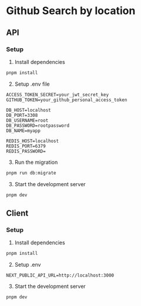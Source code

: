 # Github Search by location

## API

### Setup

1. Install dependencies

```bash
pnpm install
```

2. Setup .env file

```
ACCESS_TOKEN_SECRET=your_jwt_secret_key
GITHUB_TOKEN=your_github_personal_access_token

DB_HOST=localhost
DB_PORT=3308
DB_USERNAME=root
DB_PASSWORD=rootpassword
DB_NAME=myapp

REDIS_HOST=localhost
REDIS_PORT=6379
REDIS_PASSWORD=
```

3. Run the migration

```bash
pnpm run db:migrate
```

3. Start the development server

```bash
pnpm dev
```

## Client

### Setup

1. Install dependencies

```bash
pnpm install
```

2. Setup .env

```
NEXT_PUBLIC_API_URL=http://localhost:3000
```

3. Start the development server

```bash
pnpm dev
```




